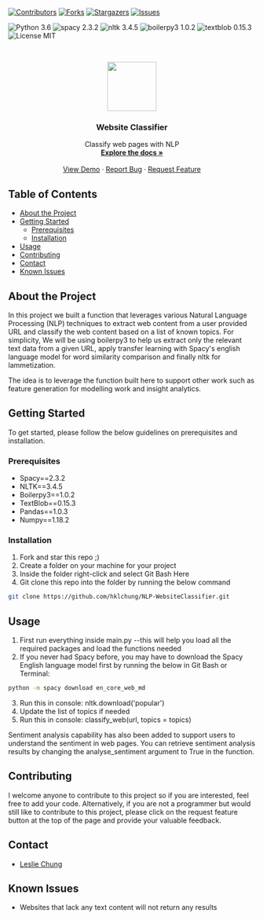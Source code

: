 [![Contributors][contributors-shield]][contributors-url]
[![Forks][forks-shield]][forks-url]
[![Stargazers][stars-shield]][stars-url]
[![Issues][issues-shield]][issues-url]

![Python 3.6](https://img.shields.io/badge/python-3.6-green.svg?style=plastic)
![spacy 2.3.2](https://img.shields.io/badge/spacy-2.3.2-green.svg?style=plastic)
![nltk 3.4.5](https://img.shields.io/badge/nltk-3.4.5-green.svg?style=plastic)
![boilerpy3 1.0.2](https://img.shields.io/badge/boilerpy3-1.0.2-green.svg?style=plastic)
![textblob 0.15.3](https://img.shields.io/badge/textblob-0.15.3-green.svg?style=plastic)
![License MIT](https://img.shields.io/badge/license-MIT-green.svg?style=plastic)

<br />
<p align="center">
  <a href="https://github.com/hklchung/NLP-WebsiteClassifier">
    <img src="https://cdn.onlinewebfonts.com/svg/img_504359.png" height="100">
  </a>

  <h3 align="center">Website Classifier</h3>

  </p>
</p>

<p align="center">
  Classify web pages with NLP
    <br />
    <a href="https://github.com/hklchung/NLP-WebsiteClassifier"><strong>Explore the docs »</strong></a>
    <br />
    <br />
    <a href="https://github.com/hklchung/NLP-WebsiteClassifier">View Demo</a>
    ·
    <a href="https://github.com/hklchung/NLP-WebsiteClassifier/issues">Report Bug</a>
    ·
    <a href="https://github.com/hklchung/NLP-WebsiteClassifier/issues">Request Feature</a>
  </p>
</p>

<!-- TABLE OF CONTENTS -->
## Table of Contents

* [About the Project](#about-the-project)
* [Getting Started](#getting-started)
  * [Prerequisites](#prerequisites)
  * [Installation](#installation)
* [Usage](#usage)
* [Contributing](#contributing)
* [Contact](#contact)
* [Known Issues](#known-issues)

<!-- ABOUT THE PROJECT -->

## About the Project
In this project we built a function that leverages various Natural Language Processing (NLP) techniques to extract web content from a user provided URL and classify the web content based on a list of known topics. For simplicity, We will be using boilerpy3 to help us extract only the relevant text data from a given URL, apply transfer learning with Spacy's english language model for word similarity comparison and finally nltk for lammetization.

The idea is to leverage the function built here to support other work such as feature generation for modelling work and insight analytics. 

<!-- GETTING STARTED -->

## Getting Started
To get started, please follow the below guidelines on prerequisites and installation.

<!-- PREREQUISITES -->

### Prerequisites
* Spacy==2.3.2
* NLTK==3.4.5
* Boilerpy3==1.0.2
* TextBlob==0.15.3
* Pandas==1.0.3
* Numpy==1.18.2

<!-- INSTALLATION -->

### Installation
1. Fork and star this repo ;)
2. Create a folder on your machine for your project
2. Inside the folder right-click and select Git Bash Here
3. Git clone this repo into the folder by running the below command
```sh
git clone https://github.com/hklchung/NLP-WebsiteClassifier.git
```

<!-- USAGE -->

## Usage
1. First run everything inside main.py --this will help you load all the required packages and load the functions needed
2. If you never had Spacy before, you may have to download the Spacy English language model first by running the below in Git Bash or Terminal:
```sh
python -m spacy download en_core_web_md
```
3. Run this in console: nltk.download('popular')
4. Update the list of topics if needed
5. Run this in console: classify_web(url, topics = topics)

Sentiment analysis capability has also been added to support users to understand the sentiment in web pages. You can retrieve sentiment analysis results by changing the analyse_sentiment argument to True in the function. 
  
<!-- CONTRIBUTING -->

## Contributing
I welcome anyone to contribute to this project so if you are interested, feel free to add your code.
Alternatively, if you are not a programmer but would still like to contribute to this project, please click on the request feature button at the top of the page and provide your valuable feedback.

<!-- CONTACT -->

## Contact
* [Leslie Chung](https://github.com/hklchung)

<!-- KNOWN ISSUES -->

## Known Issues
* Websites that lack any text content will not return any results

<!-- MARKDOWN LINKS & IMAGES -->
<!-- https://www.markdownguide.org/basic-syntax/#reference-style-links -->
[contributors-shield]: https://img.shields.io/github/contributors/hklchung/NLP-WebsiteClassifier.svg?style=flat-square
[contributors-url]: https://github.com/hklchung/NLP-WebsiteClassifier/graphs/contributors
[forks-shield]: https://img.shields.io/github/forks/hklchung/NLP-WebsiteClassifier.svg?style=flat-square
[forks-url]: https://github.com/hklchung/NLP-WebsiteClassifier/network/members
[stars-shield]: https://img.shields.io/github/stars/hklchung/NLP-WebsiteClassifier.svg?style=flat-square
[stars-url]: https://github.com/hklchung/NLP-WebsiteClassifier/stargazers
[issues-shield]: https://img.shields.io/github/issues/hklchung/NLP-WebsiteClassifier.svg?style=flat-square
[issues-url]: https://github.com/hklchung/NLP-WebsiteClassifier/issues
